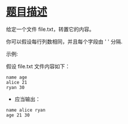 # [题目描述](https://leetcode-cn.com/problems/transpose-file/)
给定一个文件 file.txt，转置它的内容。

你可以假设每行列数相同，并且每个字段由 ' ' 分隔.

示例:

假设 file.txt 文件内容如下：
```text
name age
alice 21
ryan 30
```
- 应当输出：
```text
name alice ryan
age 21 30
```
